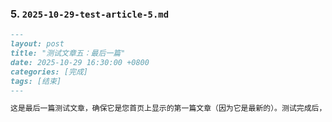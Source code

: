 ### 5. `2025-10-29-test-article-5.md`

```markdown
---
layout: post
title: "测试文章五：最后一篇"
date: 2025-10-29 16:30:00 +0800
categories: [完成]
tags: [结束]
---

这是最后一篇测试文章，确保它是您首页上显示的第一篇文章（因为它是最新的）。测试完成后，您就可以用自己的真实文章替换它们了。
```

